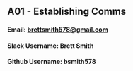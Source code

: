 ## A01 - Establishing Comms

#### Email: brettsmith578@gmail.com

#### Slack Username: Brett Smith

#### Github Username: bsmith578